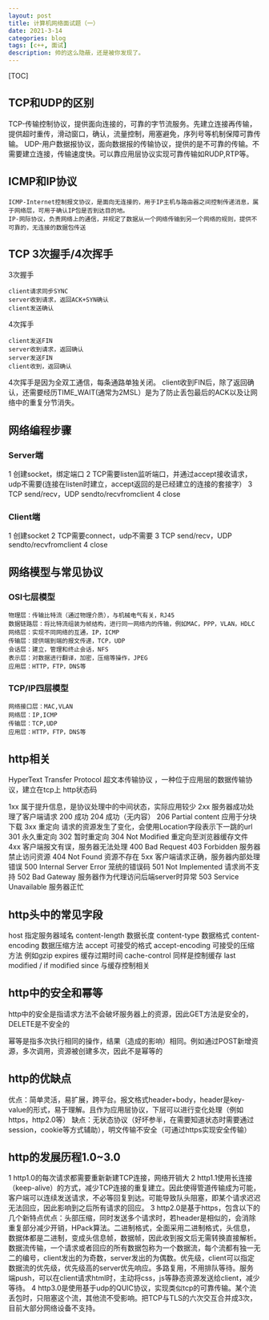 ```yaml
---
layout: post
title: 计算机网络面试题（一）
date: 2021-3-14
categories: blog
tags: [c++, 面试]
description: 帅的这么隐蔽，还是被你发现了。
---
```


[TOC]

## TCP和UDP的区别

TCP-传输控制协议，提供面向连接的，可靠的字节流服务。先建立连接再传输，提供超时重传，滑动窗口，确认，流量控制，用塞避免，序列号等机制保障可靠传输。
UDP-用户数据报协议，面向数据报的传输协议，提供的是不可靠的传输。不需要建立连接，传输速度快。可以靠应用层协议实现可靠传输如RUDP,RTP等。

## ICMP和IP协议

    ICMP-Internet控制报文协议，是面向无连接的，用于IP主机与路由器之间控制传递消息，属于网络层，可用于确认IP包是否到达目的地。
    IP-网际协议，负责网络上的通信，并规定了数据从一个网络传输到另一个网络的规则，提供不可靠的，无连接的数据包传送

## TCP 3次握手/4次挥手

3次握手

    client请求同步SYNC
    server收到请求，返回ACK+SYN确认
    client发送确认

4次挥手

    client发送FIN
    server收到请求，返回确认
    server发送FIN
    client收到，返回确认

4次挥手是因为全双工通信，每条通路单独关闭。
client收到FIN后，除了返回确认，还需要经历TIME_WAIT(通常为2MSL）是为了防止丢包最后的ACK以及让网络中的重复分节消失。

## 网络编程步骤

### Server端

1 创建socket，绑定端口
2 TCP需要listen监听端口，并通过accept接收请求，udp不需要(连接在listen时建立，accept返回的是已经建立的连接的套接字）
3 TCP send/recv，UDP sendto/recvfromclient
4 close

### Client端

1 创建socket
2 TCP需要connect，udp不需要
3 TCP send/recv，UDP sendto/recvfromclient
4 close

## 网络模型与常见协议

### OSI七层模型

    物理层：传输比特流（通过物理介质），与机械电气有关，RJ45
    数据链路层：将比特流组装为帧结构，进行同一网络内的传输，例如MAC，PPP，VLAN，HDLC
    网络层：实现不同网络的互通，IP，ICMP
    传输层：提供端到端的报文传递，TCP，UDP
    会话层：建立，管理和终止会话，NFS
    表示层：对数据进行翻译，加密，压缩等操作，JPEG
    应用层：HTTP，FTP，DNS等

### TCP/IP四层模型

    网络接口层：MAC,VLAN
    网络层：IP,ICMP
    传输层：TCP,UDP
    应用层：HTTP，FTP，DNS等

## http相关

HyperText Transfer Protocol 超文本传输协议 ，一种位于应用层的数据传输协议，建立在tcp上
http状态码

1xx 属于提升信息，是协议处理中的中间状态，实际应用较少
2xx 服务器成功处理了客户端请求 200 成功 204 成功（无内容） 206 Partial content 应用于分块下载
3xx 重定向 请求的资源发生了变化，会使用Location字段表示下一跳的url 301 永久重定向 302 暂时重定向 304 Not Modified 重定向至浏览器缓存文件
4xx 客户端报文有误，服务器无法处理 400 Bad Request 403 Forbidden 服务器禁止访问资源 404 Not Found 资源不存在
5xx 客户端请求正确，服务器内部处理错误 500 Internal Server Error 笼统的错误码 501 Not Implemented 请求尚不支持 502 Bad Gateway 服务器作为代理访问后端server时异常 503 Service Unavailable 服务器正忙

## http头中的常见字段

host 指定服务器域名
content-length 数据长度
content-type 数据格式
content-encoding 数据压缩方法
accept 可接受的格式
accept-encoding 可接受的压缩方法 例如gzip
expires 缓存过期时间
cache-control 同样是控制缓存
last modified / if modified since 与缓存控制相关

## http中的安全和幂等

​	http中的安全是指请求方法不会破坏服务器上的资源，因此GET方法是安全的，DELETE是不安全的

​	幂等是指多次执行相同的操作，结果（造成的影响）相同。例如通过POST新增资源，多次调用，资源被创建多次，因此不是幂等的

## http的优缺点

优点：简单灵活，易扩展，跨平台。报文格式header+body，header是key-value的形式，易于理解。且作为应用层协议，下层可以进行变化处理（例如https，http2.0等）
缺点：无状态协议（好坏参半，在需要知道状态时需要通过session，cookie等方式辅助），明文传输不安全（可通过https实现安全传输）

## http的发展历程1.0~3.0

1  http1.0的每次请求都需要重新新建TCP连接，网络开销大
2  http1.1使用长连接（keep-alive）的方式，减少TCP连接的重复建立。因此使得管道传输成为可能，客户端可以连续发送请求，不必等回复到达。可能导致队头阻塞，即某个请求迟迟无法回应，因此影响到之后所有请求的回应。
3  http2.0是基于https，包含以下的几个新特点优点：头部压缩，同时发送多个请求时，若header是相似的，会消除重复部分减少开销，HPack算法。二进制格式，全面采用二进制格式，头信息，数据体都是二进制，变成头信息帧，数据帧，因此收到报文后无需转换直接解析。数据流传输，一个请求或者回应的所有数据包称为一个数据流，每个流都有独一无二的编号，client发出的为奇数，server发出的为偶数。优先级，client可以指定数据流的优先级，优先级高的server优先响应。多路复用，不用排队等待。服务端push，可以在client请求html时，主动将css，js等静态资源发送给client，减少等待。
4  http3.0是使用基于udp的QUIC协议，实现类似tcp的可靠传输。某个流丢包时，只阻塞这个流，其他流不受影响。把TCP与TLS的六次交互合并成3次，目前大部分网络设备不支持。

